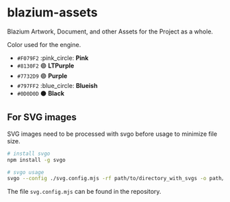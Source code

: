# blazium-assets

Blazium Artwork, Document, and other Assets for the Project as a whole.

Color used for the engine.

-   `#F079F2` :pink_circle: **Pink**
-   `#8130F2` :purple_circle: **LTPurple**
-   `#7732D9` :purple_circle: **Purple**
-   `#797FF2` :blue_circle: **Blueish**
-   `#0D0D0D` :black_circle: **Black**

## For SVG images
SVG images need to be processed with svgo before usage to minimize file size.

``` bash
# install svgo
npm install -g svgo

# svgo usage
svgo --config ./svg.config.mjs -rf path/to/directory_with_svgs -o path/to/output_directory
```

The file `svg.config.mjs` can be found in the repository.